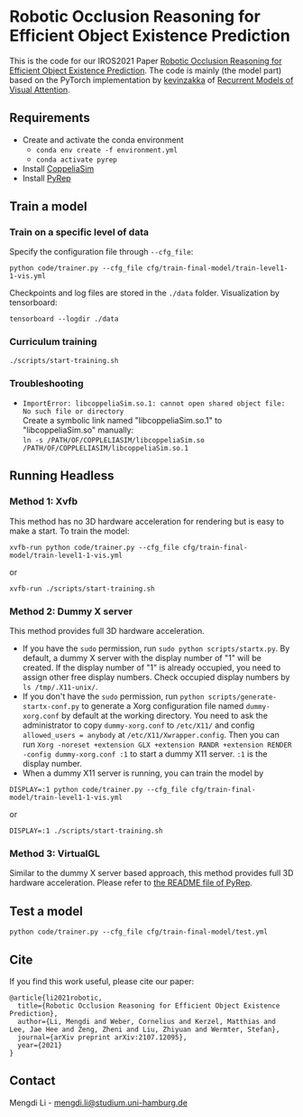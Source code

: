 # Robotic Occlusion Reasoning for Efficient Object Existence Prediction

This is the code for our IROS2021 Paper [Robotic Occlusion Reasoning for Efficient Object Existence Prediction](https://arxiv.org/abs/2107.12095). The code is mainly (the model part) based on the PyTorch implementation by [kevinzakka](https://github.com/kevinzakka/recurrent-visual-attention) of [Recurrent Models of Visual Attention](https://arxiv.org/abs/1406.6247). 

## Requirements
* Create and activate the conda environment
    * `conda env create -f environment.yml`
    * `conda activate pyrep`
* Install [CoppeliaSim](https://www.coppeliarobotics.com/)
* Install [PyRep](https://github.com/stepjam/PyRep)


## Train a model

### Train on a specific level of data
Specify the configuration file through `--cfg_file`:

```
python code/trainer.py --cfg_file cfg/train-final-model/train-level1-1-vis.yml
```

Checkpoints and log files are stored in the `./data` folder. Visualization by tensorboard:
```
tensorboard --logdir ./data
```

### Curriculum training
```
./scripts/start-training.sh
```

### Troubleshooting
* `ImportError: libcoppeliaSim.so.1: cannot open shared object file: No such file or directory`  
Create a symbolic link named "libcoppeliaSim.so.1" to "libcoppeliaSim.so" manually:   
`ln -s /PATH/OF/COPPLELIASIM/libcoppeliaSim.so /PATH/OF/COPPLELIASIM/libcoppeliaSim.so.1`

## Running Headless
### **Method 1**: Xvfb
This method has no 3D hardware acceleration for rendering but is easy to make a start. To train the model:
```
xvfb-run python code/trainer.py --cfg_file cfg/train-final-model/train-level1-1-vis.yml
```
or
```
xvfb-run ./scripts/start-training.sh
```

### **Method 2**: Dummy X server
This method provides full 3D hardware acceleration.  
* If you have the `sudo` permission, run `sudo python scripts/startx.py`. By default, a dummy X server with the display number of "1" will be created. If the display number of "1" is already occupied, you need to assign other free display numbers. Check occupied display numbers by `ls /tmp/.X11-unix/`. 
* If you don't have the `sudo` permission, run `python scripts/generate-startx-conf.py` to generate a Xorg configuration file named `dummy-xorg.conf` by default at the working directory. You need to ask the administrator to copy `dummy-xorg.conf` to `/etc/X11/` and config `allowed_users = anybody` at `/etc/X11/Xwrapper.config`. Then you can run `Xorg -noreset +extension GLX +extension RANDR +extension RENDER -config dummy-xorg.conf :1` to start a dummy X11 server. `:1` is the display number. 
* When a dummy X11 server is running, you can train the model by 
```
DISPLAY=:1 python code/trainer.py --cfg_file cfg/train-final-model/train-level1-1-vis.yml
```
or
```
DISPLAY=:1 ./scripts/start-training.sh
```

### **Method 3**: VirtualGL
Similar to the dummy X server based approach, this method provides full 3D hardware acceleration. 
Please refer to [the README file of PyRep](https://github.com/stepjam/PyRep#running-headless). 

## Test a model

```
python code/trainer.py --cfg_file cfg/train-final-model/test.yml
```

## Cite
If you find this work useful, please cite our paper:
```
@article{li2021robotic,
  title={Robotic Occlusion Reasoning for Efficient Object Existence Prediction},
  author={Li, Mengdi and Weber, Cornelius and Kerzel, Matthias and Lee, Jae Hee and Zeng, Zheni and Liu, Zhiyuan and Wermter, Stefan},
  journal={arXiv preprint arXiv:2107.12095},
  year={2021}
}
```


## Contact
Mengdi Li - mengdi.li@studium.uni-hamburg.de
